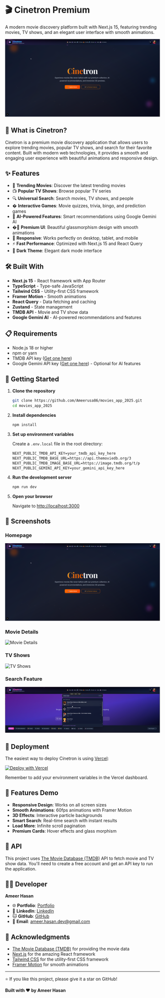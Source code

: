 # 🎬 Cinetron Premium

A modern movie discovery platform built with Next.js 15, featuring trending movies, TV shows, and an elegant user interface with smooth animations.

![Cinetron Premium](./public/screenshots/homepage.png)

## 🌟 What is Cinetron?

Cinetron is a premium movie discovery application that allows users to explore trending movies, popular TV shows, and search for their favorite content. Built with modern web technologies, it provides a smooth and engaging user experience with beautiful animations and responsive design.

## ✨ Features

- 🎥 **Trending Movies**: Discover the latest trending movies
- 📺 **Popular TV Shows**: Browse popular TV series
- 🔍 **Universal Search**: Search movies, TV shows, and people
- � **Interactive Games**: Movie quizzes, trivia, bingo, and prediction games
- 🤖 **AI-Powered Features**: Smart recommendations using Google Gemini AI
- �🎨 **Premium UI**: Beautiful glassmorphism design with smooth animations
- 📱 **Responsive**: Works perfectly on desktop, tablet, and mobile
- ⚡ **Fast Performance**: Optimized with Next.js 15 and React Query
- 🌙 **Dark Theme**: Elegant dark mode interface

## 🛠️ Built With

- **Next.js 15** - React framework with App Router
- **TypeScript** - Type-safe JavaScript
- **Tailwind CSS** - Utility-first CSS framework
- **Framer Motion** - Smooth animations
- **React Query** - Data fetching and caching
- **Zustand** - State management
- **TMDB API** - Movie and TV show data
- **Google Gemini AI** - AI-powered recommendations and features

## 📋 Requirements

- Node.js 18 or higher
- npm or yarn
- TMDB API key ([Get one here](https://www.themoviedb.org/settings/api))
- Google Gemini API key ([Get one here](https://makersuite.google.com/app/apikey)) - Optional for AI features

## 🚀 Getting Started

1. **Clone the repository**

   ```bash
   git clone https://github.com/Ameerusa86/movies_app_2025.git
   cd movies_app_2025
   ```

2. **Install dependencies**

   ```bash
   npm install
   ```

3. **Set up environment variables**

   Create a `.env.local` file in the root directory:

   ```env
   NEXT_PUBLIC_TMDB_API_KEY=your_tmdb_api_key_here
   NEXT_PUBLIC_TMDB_BASE_URL=https://api.themoviedb.org/3
   NEXT_PUBLIC_TMDB_IMAGE_BASE_URL=https://image.tmdb.org/t/p
   NEXT_PUBLIC_GEMINI_API_KEY=your_gemini_api_key_here
   ```

4. **Run the development server**

   ```bash
   npm run dev
   ```

5. **Open your browser**

   Navigate to [http://localhost:3000](http://localhost:3000)

## 📸 Screenshots

### Homepage

![Homepage](./public/screenshots/homepage.png)

### Movie Details

![Movie Details](./public/screenshots/movie-details.png)

### TV Shows

![TV Shows](./public/screenshots/tv-shows.png)

### Search Feature

![Search](./public/screenshots/search.png)

## 🚀 Deployment

The easiest way to deploy Cinetron is using [Vercel](https://vercel.com):

[![Deploy with Vercel](https://vercel.com/button)](https://vercel.com/new/clone?repository-url=https://github.com/Ameerusa86/movies_app_2025)

Remember to add your environment variables in the Vercel dashboard.

## 📱 Features Demo

- **Responsive Design**: Works on all screen sizes
- **Smooth Animations**: 60fps animations with Framer Motion
- **3D Effects**: Interactive particle backgrounds
- **Smart Search**: Real-time search with instant results
- **Load More**: Infinite scroll pagination
- **Premium Cards**: Hover effects and glass morphism

## 🔗 API

This project uses [The Movie Database (TMDB)](https://www.themoviedb.org/) API to fetch movie and TV show data. You'll need to create a free account and get an API key to run the application.

## 👨‍💻 Developer

**Ameer Hasan**

- 🌐 **Portfolio**: [Portfolio](https://ameer-hasan-portfolio.vercel.app/)
- 💼 **LinkedIn**: [LinkedIn](https://www.linkedin.com/in/ameerdev/)
- 🐱 **GitHub**: [GitHub](https://github.com/Ameerusa86)
- 📧 **Email**: ameer.hasan.dev@gmail.com

## 🙏 Acknowledgments

- [The Movie Database (TMDB)](https://www.themoviedb.org/) for providing the movie data
- [Next.js](https://nextjs.org/) for the amazing React framework
- [Tailwind CSS](https://tailwindcss.com/) for the utility-first CSS framework
- [Framer Motion](https://framer.com/motion) for smooth animations

---

⭐ If you like this project, please give it a star on GitHub!

**Built with ❤️ by Ameer Hasan**
